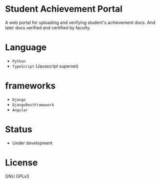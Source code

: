 # Student Achievement Portal

A web portal for uploading and verifying student's achievement docs. And later docs verified and certified by faculty.

# Language 
 - `Python` 
 - `TypeScript` (Javascript superset)

# frameworks
 - `Django`
 - `DjangoRestFramework`
 - `Angular`

# Status
 - Under development

# License

GNU GPLv3